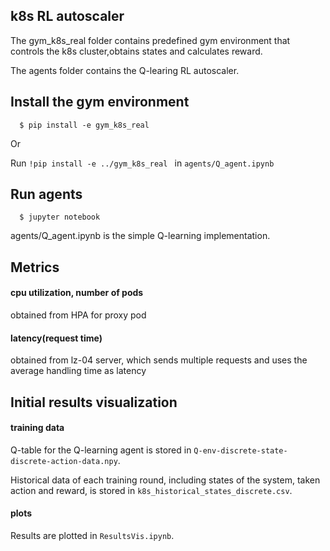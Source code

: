 ## k8s RL autoscaler
The gym\_k8s\_real folder contains predefined gym environment that controls the k8s cluster,obtains states and calculates reward.

The agents folder contains the Q-learing RL autoscaler. 

## Install the gym environment
 
```shell
  $ pip install -e gym_k8s_real
```

Or 

Run `!pip install -e ../gym_k8s_real ` in `agents/Q_agent.ipynb`

## Run agents

```shell
  $ jupyter notebook
```

agents/Q_agent.ipynb is the simple Q-learning implementation. 

## Metrics
#### cpu utilization, number of pods
obtained from HPA for proxy pod

#### latency(request time)
obtained from lz-04 server, which sends multiple requests and uses the average handling time as latency

## Initial results visualization
#### training data
Q-table for the Q-learning agent is stored in `Q-env-discrete-state-discrete-action-data.npy`. 

Historical data of each training round, including states of the system, taken action and reward, is stored in `k8s_historical_states_discrete.csv`.

#### plots
Results are plotted in `ResultsVis.ipynb`. 


